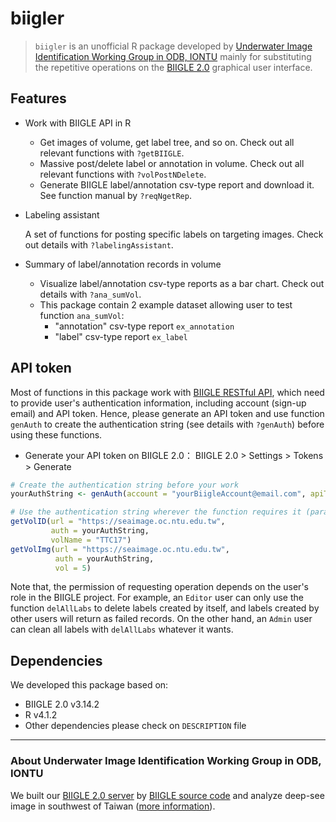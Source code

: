 # biigler

> `biigler` is an unofficial R package developed by [Underwater Image Identification Working Group in ODB, IONTU](https://www.odb.ntu.edu.tw/bio/) mainly for substituting the repetitive operations on the [BIIGLE 2.0](https://biigle.de/) graphical user interface. 

## Features
* Work with BIIGLE API in R
  * Get images of volume, get label tree, and so on. Check out all relevant functions with `?getBIIGLE`.
  * Massive post/delete label or annotation in volume. Check out all relevant functions with `?volPostNDelete`.
  * Generate BIIGLE label/annotation csv-type report and download it. See function manual by `?reqNgetRep`.
* Labeling assistant
    
  A set of functions for posting specific labels on targeting images. Check out details with `?labelingAssistant`.
* Summary of label/annotation records in volume
  * Visualize label/annotation csv-type reports as a bar chart. Check out details with `?ana_sumVol`.
  * This package contain 2 example dataset allowing user to test function `ana_sumVol`:
      * "annotation" csv-type report `ex_annotation`
      * "label" csv-type report `ex_label`

## API token
Most of functions in this package work with [BIIGLE RESTful API](https://biigle.de/doc/api/index.html#api-_), which need to provide user's authentication information, including account (sign-up email) and API token. Hence, please generate an API token and use function `genAuth` to create the authentication string (see details with `?genAuth`) before using these functions.
* Generate your API token on BIIGLE 2.0： BIIGLE 2.0 > Settings > Tokens > Generate
```r
# Create the authentication string before your work
yourAuthString <- genAuth(account = "yourBiigleAccount@email.com", apiToken = "yourApiToken")

# Use the authentication string wherever the function requires it (parameter `auth`).
getVolID(url = "https://seaimage.oc.ntu.edu.tw", 
         auth = yourAuthString, 
         volName = "TTC17")
getVolImg(url = "https://seaimage.oc.ntu.edu.tw", 
          auth = yourAuthString,
          vol = 5)
```
Note that, the permission of requesting operation depends on the user's role in the BIIGLE project. For example, an `Editor` user can only use the function `delAllLabs` to delete labels created by itself, and labels created by other users will return as failed records. On the other hand, an `Admin` user can clean all labels with `delAllLabs` whatever it wants.

## Dependencies
We developed this package based on:
* BIIGLE 2.0 v3.14.2
* R v4.1.2
* Other dependencies please check on `DESCRIPTION` file

***

### About Underwater Image Identification Working Group in ODB, IONTU
We built our [BIIGLE 2.0 server](https://seaimage.oc.ntu.edu.tw/) by [BIIGLE source code](https://github.com/biigle) and analyze deep-see image in southwest of Taiwan ([more information](https://www.odb.ntu.edu.tw/bio/en/about_us/)).
